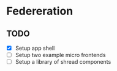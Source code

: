 # Federeration

## TODO
- [x] Setup app shell
- [ ] Setup two example micro frontends
- [ ] Setup a library of shread components
